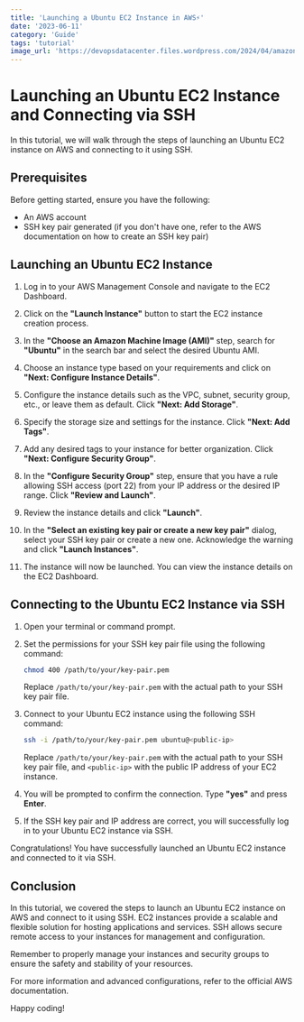```yaml
---
title: 'Launching a Ubuntu EC2 Instance in AWS⚡'
date: '2023-06-11'
category: 'Guide'
tags: 'tutorial'
image_url: 'https://devopsdatacenter.files.wordpress.com/2024/04/amazon_ec2.png'
---
```


# Launching an Ubuntu EC2 Instance and Connecting via SSH

In this tutorial, we will walk through the steps of launching an Ubuntu EC2 instance on AWS and connecting to it using SSH. 

## Prerequisites

Before getting started, ensure you have the following:

- An AWS account
- SSH key pair generated (if you don't have one, refer to the AWS documentation on how to create an SSH key pair)

## Launching an Ubuntu EC2 Instance

1. Log in to your AWS Management Console and navigate to the EC2 Dashboard.

2. Click on the **"Launch Instance"** button to start the EC2 instance creation process.

3. In the **"Choose an Amazon Machine Image (AMI)"** step, search for **"Ubuntu"** in the search bar and select the desired Ubuntu AMI.

4. Choose an instance type based on your requirements and click on **"Next: Configure Instance Details"**.

5. Configure the instance details such as the VPC, subnet, security group, etc., or leave them as default. Click **"Next: Add Storage"**.

6. Specify the storage size and settings for the instance. Click **"Next: Add Tags"**.

7. Add any desired tags to your instance for better organization. Click **"Next: Configure Security Group"**.

8. In the **"Configure Security Group"** step, ensure that you have a rule allowing SSH access (port 22) from your IP address or the desired IP range. Click **"Review and Launch"**.

9. Review the instance details and click **"Launch"**.

10. In the **"Select an existing key pair or create a new key pair"** dialog, select your SSH key pair or create a new one. Acknowledge the warning and click **"Launch Instances"**.

11. The instance will now be launched. You can view the instance details on the EC2 Dashboard.

## Connecting to the Ubuntu EC2 Instance via SSH

1. Open your terminal or command prompt.

2. Set the permissions for your SSH key pair file using the following command:

   ```bash
   chmod 400 /path/to/your/key-pair.pem
   ```

   Replace `/path/to/your/key-pair.pem` with the actual path to your SSH key pair file.

3. Connect to your Ubuntu EC2 instance using the following SSH command:

   ```bash
   ssh -i /path/to/your/key-pair.pem ubuntu@<public-ip>
   ```

   Replace `/path/to/your/key-pair.pem` with the actual path to your SSH key pair file, and `<public-ip>` with the public IP address of your EC2 instance.

4. You will be prompted to confirm the connection. Type **"yes"** and press **Enter**.

5. If the SSH key pair and IP address are correct, you will successfully log in to your Ubuntu EC2 instance via SSH.

Congratulations! You have successfully launched an Ubuntu EC2 instance and connected to it via SSH.

## Conclusion

In this tutorial, we covered the steps to launch an Ubuntu EC2 instance on AWS and connect to it using SSH. EC2 instances provide a scalable and flexible solution for hosting applications and services. SSH allows secure remote access to your instances for management and configuration.

Remember to properly manage your instances and security groups to ensure the safety and stability of your resources.

For more information and advanced configurations, refer to the official AWS documentation.

Happy coding!
